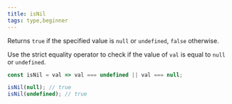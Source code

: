 ```yaml
---
title: isNil
tags: type,beginner
---
```


Returns `true` if the specified value is `null` or `undefined`, `false` otherwise.

Use the strict equality operator to check if the value of `val` is equal to `null` or `undefined`.

```js
const isNil = val => val === undefined || val === null;
```

```js
isNil(null); // true
isNil(undefined); // true
```
